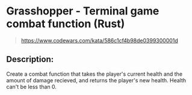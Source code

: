 # Grasshopper - Terminal game combat function (Rust)

> https://www.codewars.com/kata/586c1cf4b98de0399300001d

## Description:

Create a combat function that takes the player's current health and the amount of damage recieved, and returns the player's new health. Health can't be less than 0.

